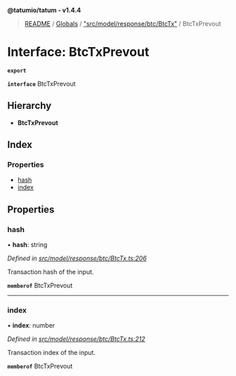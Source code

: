 **@tatumio/tatum - v1.4.4**

> [README](../README.md) / [Globals](../globals.md) / ["src/model/response/btc/BtcTx"](../modules/_src_model_response_btc_btctx_.md) / BtcTxPrevout

# Interface: BtcTxPrevout

**`export`** 

**`interface`** BtcTxPrevout

## Hierarchy

* **BtcTxPrevout**

## Index

### Properties

* [hash](_src_model_response_btc_btctx_.btctxprevout.md#hash)
* [index](_src_model_response_btc_btctx_.btctxprevout.md#index)

## Properties

### hash

•  **hash**: string

*Defined in [src/model/response/btc/BtcTx.ts:206](https://github.com/tatumio/tatum-js/blob/c5d1e16/src/model/response/btc/BtcTx.ts#L206)*

Transaction hash of the input.

**`memberof`** BtcTxPrevout

___

### index

•  **index**: number

*Defined in [src/model/response/btc/BtcTx.ts:212](https://github.com/tatumio/tatum-js/blob/c5d1e16/src/model/response/btc/BtcTx.ts#L212)*

Transaction index of the input.

**`memberof`** BtcTxPrevout

